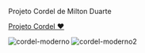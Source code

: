 
Projeto Cordel de Milton Duarte

<a href="https://maferrs.github.io/projeto-cordel/"> Projeto Cordel ❤️ </a>

![cordel-moderno](https://user-images.githubusercontent.com/90789503/171972039-46e4e0fb-58b8-4ac4-a305-a9adfa9d67be.png) ![cordel-moderno2](https://user-images.githubusercontent.com/90789503/171972041-f53a9b9d-823c-403a-8f67-f7478851f605.png)
